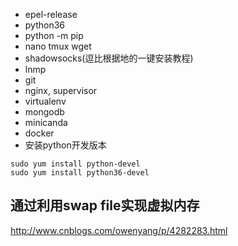 - epel-release
- python36 
- python -m pip
- nano tmux wget
- shadowsocks(逗比根据地的一键安装教程)
- lnmp
- git
- nginx, supervisor
- virtualenv
- mongodb
- minicanda
- docker
- 安装python开发版本
```
sudo yum install python-devel
sudo yum install python36-devel
```

## 通过利用swap file实现虚拟内存

http://www.cnblogs.com/owenyang/p/4282283.html

